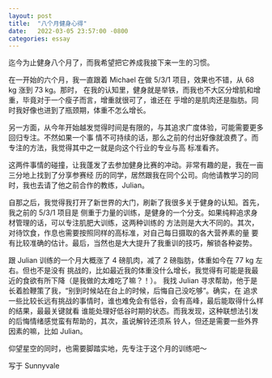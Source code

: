 ```yaml
---
layout: post
title:  "八个月健身心得"
date:   2022-03-05 23:57:00 -0800
categories: essay
---
```


迄今为止健身八个月了，而我希望把它养成我接下来一生的习惯。

在一开始的六个月，我一直跟着 Michael 在做 5/3/1 项目，效果也不错，从 68 kg 涨到 73 kg。那时，
在我的认知里，健身就是举铁，而我也不大区分增肌和增重，毕竟对于一个瘦子而言，增重就很可了，谁还在
乎增的是肌肉还是脂肪。同时我好像也进到了瓶颈期，体重不怎么增长。

另一方面，从今年开始越发觉得时间是有限的，与其追求广度体验，可能需要更多回归专注。不然如果一个事
情不可持续的话，那么之前的付出好像就浪费了。而专注的方法，我觉得其中之一就是向这个行业的专业与高
标准看齐。

这两件事情的碰撞，让我蓬发了去参加健身比赛的冲动。非常有趣的是，我在一亩三分地上找到了分享参赛经
历的同学，居然跟我在同个公司。向他请教学习的同时，我也去请了他之前合作的教练，Julian。

自那之后，我觉得我打开了新世界的大门，刷新了我很多关于健身的认知。首先，我之前的 5/3/1 项目是
侧重于力量的训练，是健身的一个分支。如果纯粹追求身材管理的话，可以专注肌肥大训练，这两种训练的
方法则是大大不同的。其次，对待饮食，作息也需要按照同样的高标准，对自己每日摄取的各大营养素的量
要有比较准确的估计。最后，当然也是大大提升了我重训的技巧，解锁各种姿势。

跟 Julian 训练的一个月大概涨了 4 磅肌肉，减了 2 磅脂肪，体重如今在 77 kg 左右。但也不是没有
挑战的，比如最近我的体重没什么增长，我觉得有可能是我最近的食欲有所下降（是我做的太难吃了嘛？！）。
我找 Julian 寻求帮助，他于是长着脸鞭策了我，“别到时候站在台上的时候，后悔自己没吃够”。确实，在
追求一些比较长远有挑战的事情时，谁也难免会有低谷，会有高峰，最后能取得什么样的结果，最最关键就看
谁能处理好低谷时期的状态。而我发现，这种联想法引发的后悔情绪感觉蛮有帮助的，其次，虽说解铃还须系
铃人，但还是需要一些外界因素的嘛，比如 Julian。

仰望星空的同时，也需要脚踏实地，先专注于这个月的训练吧～

写于 Sunnyvale
